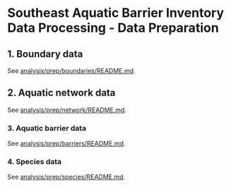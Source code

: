 # Southeast Aquatic Barrier Inventory Data Processing - Data Preparation

## 1. Boundary data

See [analysis/prep/boundaries/README.md](boundaries).

## 2. Aquatic network data

See [analysis/prep/network/README.md](network).

### 3. Aquatic barrier data

See [analysis/prep/barriers/README.md](barriers).

### 4. Species data

See [analysis/prep/species/README.md](species).
